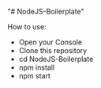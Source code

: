 "# NodeJS-Boilerplate" 

How to use:

 - Open your Console
 - Clone this repository
 - cd NodeJS-Boilerplate
 - npm install
 - npm start
